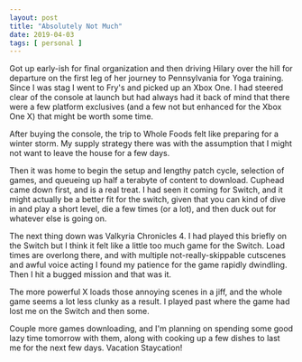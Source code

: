 ```yaml
---
layout: post
title: "Absolutely Not Much"
date: 2019-04-03
tags: [ personal ]
---
```


Got up early-ish for final organization and then driving Hilary over the hill for departure
on the first leg of her journey to Pennsylvania for Yoga training. Since I was stag I went
to Fry's and picked up an Xbox One. I had steered clear of the console at launch but had
always had it back of mind that there were a few platform exclusives (and a few not but
enhanced for the Xbox One X) that might be worth some time.

After buying the console, the trip to Whole Foods felt like preparing for a winter storm.
My supply strategy there was with the assumption that I might not want to leave the house
for a few days.

Then it was home to begin the setup and lengthy patch cycle, selection of games, and queueing
up half a terabyte of content to download. Cuphead came down first, and is a real treat. I
had seen it coming for Switch, and it might actually be a better fit for the switch, given
that you can kind of dive in and play a short level, die a few times (or a lot), and then
duck out for whatever else is going on.

The next thing down was Valkyria Chronicles 4. I had played this briefly on the Switch but
I think it felt like a little too much game for the Switch. Load times are overlong there,
and with multiple not-really-skippable cutscenes and awful voice acting I found my patience
for the game rapidly dwindling. Then I hit a bugged mission and that was it.

The more powerful X loads those annoying scenes in a jiff, and the whole game seems a lot
less clunky as a result. I played past where the game had lost me on the Switch and then
some.

Couple more games downloading, and I'm planning on spending some good lazy time tomorrow
with them, along with cooking up a few dishes to last me for the next few days. Vacation
Staycation!
